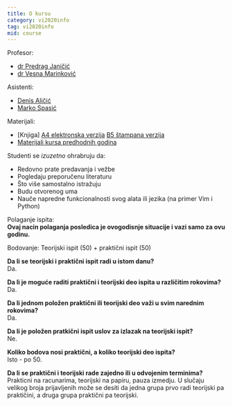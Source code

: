 ```yaml
---
title: O kursu
category: vi2020info
tag: vi2020info
mid: course
---
```

Profesor:
- [dr Predrag Janičić](http://poincare.matf.bg.ac.rs/~janicic/)
- [dr Vesna Marinković](http://poincare.matf.bg.ac.rs/~vesnap/)

Asistenti:
- [Denis Aličić](http://poincare.matf.bg.ac.rs/~denis_alicic/)
- [Marko Spasić](http://poincare.matf.bg.ac.rs/~marko_spasic)


Materijali:
- [Knjiga] [A4 elektronska verzija](http://poincare.matf.bg.ac.rs/~janicic//courses/VI_A4.pdf) [B5 štampana verzija](http://poincare.matf.bg.ac.rs/~janicic//courses/VI_B5.pdf)
- [Materijali kursa predhodnih godina](https://github.com/matfvi/vi/)

Studenti se *izuzetno* ohrabruju da:
- Redovno prate predavanja i vežbe
- Pogledaju preporučenu literaturu
- Što više samostalno istražuju
- Budu otvorenog uma
- Nauče napredne funkcionalnosti svog alata ili jezika (na primer Vim i Python)

Polaganje ispita:  
**Ovaj nacin polaganja posledica je ovogodisnje situacije i vazi samo za ovu godinu.**

Bodovanje: Teorijski ispit (50) + praktični ispit (50)  

**Da li se teorijski i praktični ispit radi u istom danu?**  
Da.


**Da li je moguće raditi praktični i teorijski deo ispita u različitim rokovima?**  
Da.


**Da li jednom položen praktični ili teorijski deo važi u svim narednim rokovima?**  
Da.


**Da li je položen pratkični ispit uslov za izlazak na teorijski ispit?**  
Ne.

**Koliko bodova nosi praktični, a koliko teorijski deo ispita?**  
Isto - po 50.


**Da li se praktični i teorijski rade zajedno ili u odvojenim terminima?**  
Prakticni na racunarima, teorijski na papiru, pauza izmedju.
U slučaju velikog broja prijavljenih može se desiti da jedna grupa prvo radi teorijski pa praktičini, a druga grupa praktični pa teorijski.

